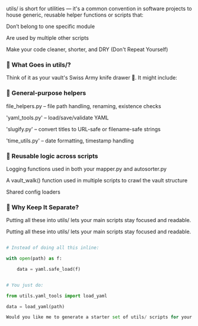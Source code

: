 utils/ is short for utilities — it's a common convention in software projects to house generic, reusable helper functions or scripts that:

Don’t belong to one specific module

Are used by multiple other scripts

Make your code cleaner, shorter, and DRY (Don't Repeat Yourself)

### 🔧 What Goes in utils/?

Think of it as your vault's Swiss Army knife drawer 🧰. It might include:

### 🧠 General-purpose helpers

file_helpers.py – file path handling, renaming, existence checks

'yaml_tools.py' – load/save/validate YAML

'slugify.py' – convert titles to URL-safe or filename-safe strings

'time_utils.py' – date formatting, timestamp handling

### 🔁 Reusable logic across scripts

Logging functions used in both your mapper.py and autosorter.py

A vault_walk() function used in multiple scripts to crawl the vault structure

Shared config loaders

### 🧼 Why Keep It Separate?

Putting all these into utils/ lets your main scripts stay focused and readable.

Putting all these into utils/ lets your main scripts stay focused and readable.

```python

# Instead of doing all this inline:

with open(path) as f:

    data = yaml.safe_load(f)


# You just do:

from utils.yaml_tools import load_yaml

data = load_yaml(path)

Would you like me to generate a starter set of utils/ scripts for your vault (e.g., yaml_tools.py, vault_walk.py, slugify.py)?

```
